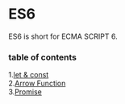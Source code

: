 # ES6
ES6 is short for ECMA SCRIPT 6.

### table of contents
1.[let & const](https://github.com/ScottXiong/ES6/blob/master/files/let.md) <br>
2.[Arrow Function](https://github.com/ScottXiong/ES6/blob/master/files/arrowFunction.md) <br>
3.[Promise](https://github.com/ScottXiong/ES6/blob/master/files/promise.md) <br>
